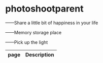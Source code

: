 # photoshootparent

——Share a little bit of happiness in your life

——Memory storage place

——Pick up the light


|page                               |Description                                                                |
|----------------------------------------|---------------------------------------------------------------------------|


